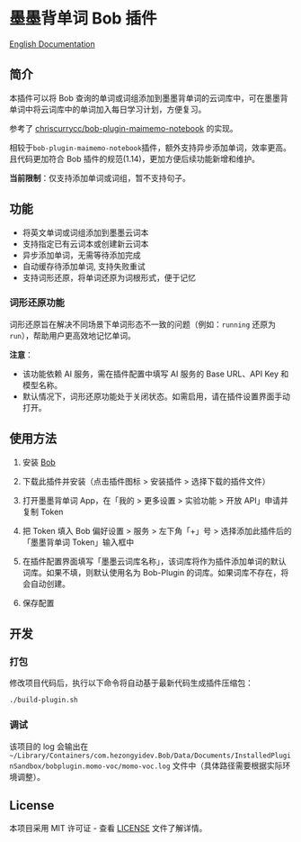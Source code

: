 # 墨墨背单词 Bob 插件

[English Documentation](./docs/README-en.md)

## 简介

本插件可以将 Bob 查询的单词或词组添加到墨墨背单词的云词库中，可在墨墨背单词中将云词库中的单词加入每日学习计划，方便复习。

参考了 [chriscurrycc/bob-plugin-maimemo-notebook](https://github.com/chriscurrycc/bob-plugin-maimemo-notebook) 的实现。

相较于`bob-plugin-maimemo-notebook`插件，额外支持异步添加单词，效率更高。且代码更加符合 Bob 插件的规范(1.14)，更加方便后续功能新增和维护。

**当前限制**：仅支持添加单词或词组，暂不支持句子。

## 功能

- 将英文单词或词组添加到墨墨云词本
- 支持指定已有云词本或创建新云词本
- 异步添加单词，无需等待添加完成
- 自动缓存待添加单词, 支持失败重试
- 支持词形还原，将单词还原为词根形式，便于记忆

### 词形还原功能

词形还原旨在解决不同场景下单词形态不一致的问题（例如：`running` 还原为 `run`），帮助用户更高效地记忆单词。

**注意**：

- 该功能依赖 AI 服务，需在插件配置中填写 AI 服务的 Base URL、API Key 和模型名称。
- 默认情况下，词形还原功能处于关闭状态。如需启用，请在插件设置界面手动打开。

## 使用方法

1. 安装 [Bob](https://bobtranslate.com/)

2. 下载此插件并安装（点击插件图标 > 安装插件 > 选择下载的插件文件）

3. 打开墨墨背单词 App，在「我的 > 更多设置 > 实验功能 > 开放 API」申请并复制 Token

4. 把 Token 填入 Bob 偏好设置 > 服务 > 左下角「+」号 > 选择添加此插件后的「墨墨背单词 Token」输入框中

5. 在插件配置界面填写「墨墨云词库名称」，该词库将作为插件添加单词的默认词库。如果不填，则默认使用名为 Bob-Plugin 的词库。如果词库不存在，将会自动创建。

6. 保存配置

## 开发

### 打包

修改项目代码后，执行以下命令将自动基于最新代码生成插件压缩包：

```bash
./build-plugin.sh
```

### 调试

该项目的 log 会输出在 `~/Library/Containers/com.hezongyidev.Bob/Data/Documents/InstalledPluginSandbox/bobplugin.momo-voc/momo-voc.log` 文件中（具体路径需要根据实际环境调整）。

## License

本项目采用 MIT 许可证 - 查看 [LICENSE](../LICENSE) 文件了解详情。
